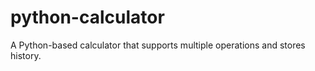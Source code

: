 # python-calculator
A Python-based calculator that supports multiple operations and stores history.
